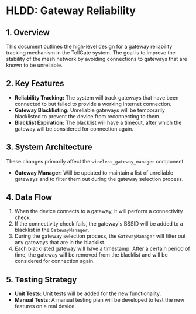 # HLDD: Gateway Reliability

## 1. Overview

This document outlines the high-level design for a gateway reliability tracking mechanism in the TollGate system. The goal is to improve the stability of the mesh network by avoiding connections to gateways that are known to be unreliable.

## 2. Key Features

*   **Reliability Tracking:** The system will track gateways that have been connected to but failed to provide a working internet connection.
*   **Gateway Blacklisting:** Unreliable gateways will be temporarily blacklisted to prevent the device from reconnecting to them.
*   **Blacklist Expiration:** The blacklist will have a timeout, after which the gateway will be considered for connection again.

## 3. System Architecture

These changes primarily affect the `wireless_gateway_manager` component.

*   **Gateway Manager:** Will be updated to maintain a list of unreliable gateways and to filter them out during the gateway selection process.

## 4. Data Flow

1.  When the device connects to a gateway, it will perform a connectivity check.
2.  If the connectivity check fails, the gateway's BSSID will be added to a blacklist in the `GatewayManager`.
3.  During the gateway selection process, the `GatewayManager` will filter out any gateways that are in the blacklist.
4.  Each blacklisted gateway will have a timestamp. After a certain period of time, the gateway will be removed from the blacklist and will be considered for connection again.

## 5. Testing Strategy

*   **Unit Tests:** Unit tests will be added for the new functionality.
*   **Manual Tests:** A manual testing plan will be developed to test the new features on a real device.